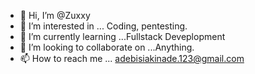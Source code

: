 - 👋 Hi, I’m @Zuxxy
- 👀 I’m interested in ... Coding, pentesting.
- 🌱 I’m currently learning ...Fullstack Deveplopment
- 💞️ I’m looking to collaborate on ...Anything.
- 📫 How to reach me ... adebisiakinade.123@gmail.com

<!---
IAMAGODDAMNHACKER/IAMAGODDAMNHACKER is a ✨ special ✨ repository because its `README.md` (this file) appears on your GitHub profile.
You can click the Preview link to take a look at your changes.
--->
